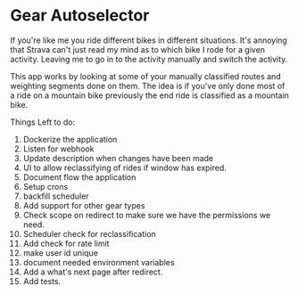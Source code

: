 # Gear Autoselector

If you're like me you ride different bikes in different situations. It's annoying that Strava can't just read my mind as to which bike I rode for a given activity.  Leaving me to go in to the activity manually and switch the activity.


This app works by looking at some of your manually classified routes and weighting segments done on them.  The idea is if you've only done most of a ride on a mountain bike previously the end ride is classified as a mountain bike.


Things Left to do:
1. Dockerize the application
1. Listen for webhook
1. Update description when changes have been made
1. UI to allow reclassifying of rides if window has expired.
1. Document flow the application
1. Setup crons
1. backfill scheduler
1. Add support for other gear types
1. Check scope on redirect to make sure we have the permissions we need.
1. Scheduler check for reclassification
1. Add check for rate limit
1. make user id unique
1. document needed environment variables
1. Add a what's next page after redirect.
1. Add tests.